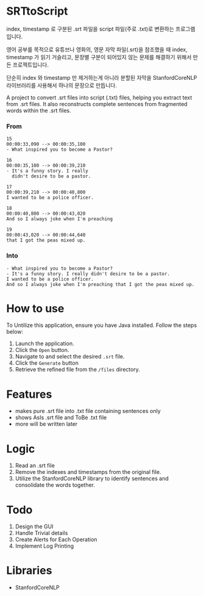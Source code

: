 # SRTtoScript
index, timestamp 로 구분된 .srt 파일을 script 파일(주로 .txt)로 변환하는 프로그램입니다.

영어 공부를 목적으로 유튜브나 영화의, 영문 자막 파일(.srt)을 참조했을 때 index, timestamp 가 읽기 거슬리고, 
문장별 구분이 되어있지 않는 문제를 해결하기 위해서 만든 프로젝트입니다.

단순히 index 와 timestamp 만 제거하는게 아니라 분할된 자막을 StanfordCoreNLP 라이브러리를 사용해서 하나의 문장으로 만듭니다.

A project to convert .srt files into script (.txt) files, helping you extract text from .srt files.
It also reconstructs complete sentences from fragmented words within the .srt files.


### From


```
15
00:00:33,090 --> 00:00:35,100
- What inspired you to become a Pastor?

16
00:00:35,100 --> 00:00:39,210
- It's a funny story. I really
  didn't desire to be a pastor.

17
00:00:39,210 --> 00:00:40,800
I wanted to be a police officer.

18
00:00:40,800 --> 00:00:43,020
And so I always joke when I'm preaching

19
00:00:43,020 --> 00:00:44,640
that I got the peas mixed up.
```

### Into
```
- What inspired you to become a Pastor?
- It's a funny story. I really didn't desire to be a pastor.
I wanted to be a police officer.
And so I always joke when I'm preaching that I got the peas mixed up.
```

# How to use

To Untilize this application, ensure you have Java installed. Follow the steps below:

1. Launch the application.
2. Click the `Open` button.
3. Navigate to and select the desired `.srt` file.
4. Click the `Generate` button
5. Retrieve the refined file from the `/files` directory.

# Features
- makes pure .srt file into .txt file containing sentences only
- shows AsIs .srt file and ToBe .txt file
- more will be written later

# Logic
1. Read an .srt file
2. Remove the indexes and timestamps from the original file.
3. Utilize the StanfordCoreNLP library to identify sentences and consolidate the words together.

# Todo
1. Design the GUI
2. Handle Trivial details
3. Create Alerts for Each Operation
4. Implement Log Printing

# Libraries
- StanfordCoreNLP

